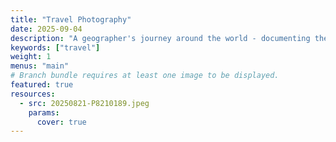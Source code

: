 ```yaml
---
title: "Travel Photography"
date: 2025-09-04
description: "A geographer's journey around the world - documenting the intersection of culture, environment, and human experience through photography."
keywords: ["travel"]
weight: 1
menus: "main"
# Branch bundle requires at least one image to be displayed.
featured: true
resources:
  - src: 20250821-P8210189.jpeg
    params:
      cover: true
---
```

